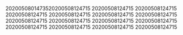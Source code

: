 2020050801473520200508124715
20200508124715
20200508124715
20200508124715
20200508124715
20200508124715
20200508124715
20200508124715
20200508124715
20200508124715
20200508124715
20200508124715
20200508124715
20200508124715
20200508124715
